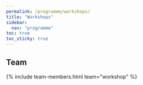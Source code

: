 ```yaml
---
permalink: /programme/workshops/
title: "Workshops"
sidebar:
  nav: "programme"
toc: true
toc_sticky: true
---
```


<!--  Tasks of the team to be added -->

## Team

{% include team-members.html team="workshop" %}
